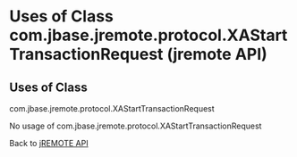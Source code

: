# Uses of Class com.jbase.jremote.protocol.XAStartTransactionRequest (jremote API)

<PageHeader />

## Uses of Class
com.jbase.jremote.protocol.XAStartTransactionRequest

No usage of com.jbase.jremote.protocol.XAStartTransactionRequest



Back to [jREMOTE API](com_jbase_jremote_package-summary)


